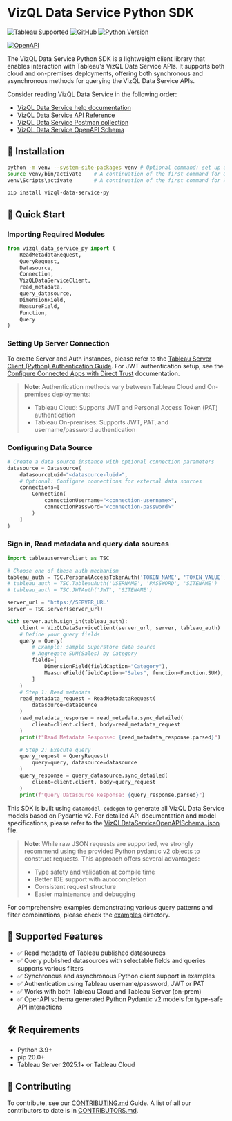 # VizQL Data Service Python SDK 

[![Tableau Supported](https://img.shields.io/badge/Support%20Level-Tableau%20Supported-53bd92.svg)](https://www.tableau.com/support-levels-it-and-developer-tools)
[![GitHub](https://img.shields.io/badge/license-Apache%202.0-blue?style=flat-square.svg)](https://raw.githubusercontent.com/tableau/VizQL-Data-Service/refs/heads/main/python_sdk/LICENSE.txt)
[![Python Version](https://img.shields.io/badge/python-3.9%2B-blue.svg)](https://www.python.org/downloads/)
<!-- Enable after publish in production
[![PyPI Version](https://img.shields.io/pypi/v/vizql-data-service-py.svg)](https://pypi.org/project/vizql-data-service-py/)
[![Downloads](https://img.shields.io/pypi/dm/vizql-data-service-py.svg)](https://pypi.org/project/vizql-data-service-py/)
[![Build](https://github.com/tableau/VizQL-Data-Service/actions/workflows/push.yml/badge.svg)](https://github.com/tableau/VizQL-Data-Service/actions/workflows/push.yml)
Add code coverage
-->
[![OpenAPI](https://img.shields.io/badge/OpenAPI-3.0.3-green.svg)](https://raw.githubusercontent.com/tableau/VizQL-Data-Service/refs/heads/main/VizQLDataServiceOpenAPISchema.json)

The VizQL Data Service Python SDK is a lightweight client library that enables interaction with Tableau's VizQL Data Service APIs. It supports both cloud and on-premises deployments, offering both synchronous and asynchronous methods for querying the VizQL Data Service APIs.

Consider reading VizQL Data Service in the following order:
- [VizQL Data Service help documentation](https://help.tableau.com/current/api/vizql-data-service/en-us/index.html)
- [VizQL Data Service API Reference](https://help.tableau.com/current/api/vizql-data-service/en-us/reference/index.html)
- [VizQL Data Service Postman collection](https://www.postman.com/salesforce-developers/salesforce-developers/folder/jdy4gr3/vizql-data-service-queries)
- [VizQL Data Service OpenAPI Schema](https://github.com/tableau/VizQL-Data-Service/blob/main/VizQLDataServiceOpenAPISchema.json)

## 🔧 Installation
```bash
python -m venv --system-site-packages venv # Optional command: set up a python virtual environment before installing the vizql_data_service_py package
source venv/bin/activate    # A continuation of the first command for Unix/MacOS users. This activates the virtual environment for Unix/MacOS
venv\Scripts\activate       # A continuation of the first command for Windows users. This activates the virtual environment for Windows

pip install vizql-data-service-py
```

## 🚀 Quick Start

### Importing Required Modules
```python
from vizql_data_service_py import (
    ReadMetadataRequest,
    QueryRequest,
    Datasource,
    Connection,
    VizQLDataServiceClient,
    read_metadata,
    query_datasource,
    DimensionField,
    MeasureField,
    Function,
    Query
)
```

### Setting Up Server Connection
To create Server and Auth instances, please refer to the [Tableau Server Client (Python) Authentication Guide](https://tableau.github.io/server-client-python/docs/sign-in-out). For JWT authentication setup, see the [Configure Connected Apps with Direct Trust](https://help.tableau.com/current/online/en-us/connected_apps_direct.htm) documentation.

> **Note**: Authentication methods vary between Tableau Cloud and On-premises deployments:
> - Tableau Cloud: Supports JWT and Personal Access Token (PAT) authentication
> - Tableau On-premises: Supports JWT, PAT, and username/password authentication

### Configuring Data Source
```python
# Create a data source instance with optional connection parameters
datasource = Datasource(
    datasourceLuid="<datasource-luid>",
    # Optional: Configure connections for external data sources
    connections=[
        Connection(
            connectionUsername="<connection-username>",
            connectionPassword="<connection-password>"
        )
    ]
)
```

### Sign in, Read metadata and query data sources
```python
import tableauserverclient as TSC

# Choose one of these auth mechanism
tableau_auth = TSC.PersonalAccessTokenAuth('TOKEN_NAME', 'TOKEN_VALUE', 'SITENAME')
# tableau_auth = TSC.TableauAuth('USERNAME', 'PASSWORD', 'SITENAME')
# tableau_auth = TSC.JWTAuth('JWT', 'SITENAME')

server_url = 'https://SERVER_URL'
server = TSC.Server(server_url)

with server.auth.sign_in(tableau_auth):
    client = VizQLDataServiceClient(server_url, server, tableau_auth)
    # Define your query fields
    query = Query(
        # Example: sample Superstore data source
        # Aggregate SUM(Sales) by Category
        fields=[
            DimensionField(fieldCaption="Category"),
            MeasureField(fieldCaption="Sales", function=Function.SUM),
        ]
    )
    # Step 1: Read metadata
    read_metadata_request = ReadMetadataRequest(
        datasource=datasource
    )
    read_metadata_response = read_metadata.sync_detailed(
        client=client.client, body=read_metadata_request
    )
    print(f"Read Metadata Response: {read_metadata_response.parsed}")

    # Step 2: Execute query
    query_request = QueryRequest(
        query=query, datasource=datasource
    )
    query_response = query_datasource.sync_detailed(
        client=client.client, body=query_request
    )
    print(f"Query Datasource Response: {query_response.parsed}")
```

This SDK is built using `datamodel-codegen` to generate all VizQL Data Service models based on Pydantic v2. For detailed API documentation and model specifications, please refer to the [VizQLDataServiceOpenAPISchema..json](https://github.com/tableau/VizQL-Data-Service/VizQLDataServiceOpenAPISchema.json) file. 

> **Note**: While raw JSON requests are supported, we strongly recommend using the provided Python pydantic v2 objects to construct requests. This approach offers several advantages:
> - Type safety and validation at compile time
> - Better IDE support with autocompletion
> - Consistent request structure
> - Easier maintenance and debugging

For comprehensive examples demonstrating various query patterns and filter combinations, please check the [examples](https://github.com/tableau/VizQL-Data-Service/python_sdk/src/examples) directory.

## 📘 Supported Features
- ✅ Read metadata of Tableau published datasources
- ✅ Query published datasources with selectable fields and queries supports various filters
- ✅ Synchronous and asynchronous Python client support in examples
- ✅ Authentication using Tableau username/password, JWT or PAT
- ✅ Works with both Tableau Cloud and Tableau Server (on-prem)
- ✅ OpenAPI schema generated Python Pydantic v2 models for type-safe API interactions

## 🛠️ Requirements
- Python 3.9+
- pip 20.0+
- Tableau Server 2025.1+ or Tableau Cloud

## 🤝 Contributing
To contribute, see our [CONTRIBUTING.md](https://github.com/tableau/VizQL-Data-Service/python_sdk/CONTRIBUTING.md) Guide. A list of all our contributors to date is in [CONTRIBUTORS.md](https://github.com/tableau/VizQL-Data-Service/python_sdk/CONTRIBUTORS.md).
